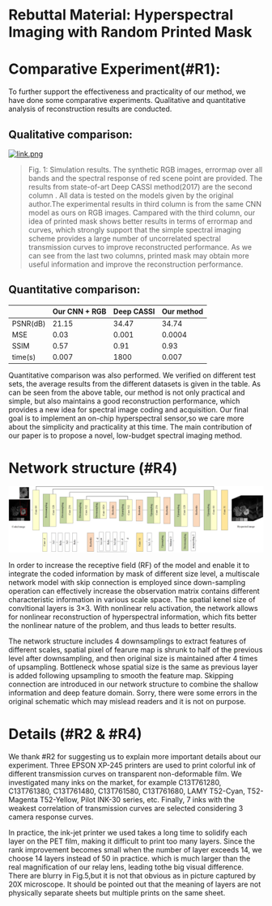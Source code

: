 # Rebuttal Material: Hyperspectral Imaging with Random Printed Mask

# Comparative Experiment(#R1):

To further support the effectiveness and practicality of our method, we have done some comparative experiments. Qualitative and quantitative analysis of reconstruction results are conducted. 

## Qualitative comparison:
  
  [![link.png](https://i.postimg.cc/wT5hyR3w/link.png)](https://postimg.cc/F7RfwRyS)
  
> Fig. 1: Simulation results. The synthetic RGB images, errormap over all bands and the spectral response of red scene point are provided.  The results from state-of-art Deep CASSI method(2017) are the second column  . All data is tested on the models given by the original author.The experimental results in third column is from the same CNN model as ours on RGB images. 
Campared with the third column, our idea of printed mask shows better results in terms of errormap and curves, which strongly support that the simple spectral imaging scheme provides a large number of uncorrelated spectral transmission curves to improve reconstructed performance. 
As we can see from the last two columns, printed mask may obtain more useful information and improve the reconstruction performance.



  ## Quantitative comparison:
  
|                        | Our CNN + RGB       |  Deep CASSI                  |Our method |
| -------------------    | ------------------------| -----------------------------|-----------|
| PSNR(dB)               |            21.15        |      34.47                   | 34.74     |
|  MSE                   |            0.03         |         0.001                | 0.0004    |
|  SSIM                  |       0.57              |         0.91                 | 0.93      |
| time(s)                |         0.007           |          1800                |  0.007    |
  
  Quantitative comparison was also performed. We verified on different test sets, the average results from the different datasets is given in the table.
  As can be seen from the above table, our method is not only practical and simple, but also maintains a good reconstruction performance, which provides a new idea for spectral image coding and acquisition. Our final goal is to implement an on-chip hyperspectral sensor,so we care more about the simplicity and practicality at this time. The main contribution of our paper is to propose a novel, low-budget spectral imaging method.
# Network structure (#R4)
![image](https://github.com/anymouscvpr/anymouscvpr.github.io/blob/master/network.jpg)

In order to increase the receptive field (RF) of the model and enable it to integrate the coded information by mask of different size level, a multiscale network model with skip connection is employed since down-sampling operation can effectively increase the observation matrix contains different characteristic information in various scale space. The spatial kenel size of convltional layers is 3×3. With nonlinear relu activation, the network allows for nonlinear reconstruction of hyperspectral information, which fits better the nonlinear nature of the problem, and thus leads to better results.

The network structure includes 4 downsamplings to extract features of different scales, spatial pixel of fearure map is  shrunk to half of the previous level after downsampling, and then  original size is maintained after 4 times of upsampling. Bottleneck  whose spatial size is the same as previous layer is added following upsampling to smooth the feature map.  Skipping connection are introduced in our network structure to combine the shallow information and deep feature domain. Sorry, there were some errors in the original schematic which may mislead readers and it is not on purpose. 


# Details (#R2 & #R4)

We thank #R2 for suggesting us to explain more important details about our experiment. Three EPSON XP-245 printers are used to print  colorful ink of different transmission curves on transparent non-deformable film. We investigated many inks on the market, for example 
C13T761280, C13T761380, C13T761480, C13T761580, C13T761680, LAMY T52-Cyan, T52-Magenta T52-Yellow, Pilot INK-30 series, etc. Finally, 7 inks with the weakest correlation of transmission curves are selected considering 3 camera response curves.

In practice, the ink-jet printer we used takes a long time to solidify each layer on the PET film, making it difficult to print too many layers. Since the rank improvement becomes small when the number of layer exceeds 14, we choose 14 layers instead of 50 in practice. which is much larger than the real magnification of our relay lens, leading tothe big visual difference. There are blurry in Fig.5,but it is not that obvious as in picture captured by 20X microscope. 
 It should be pointed out that the meaning of layers are not physically separate sheets but multiple prints on the same sheet.
